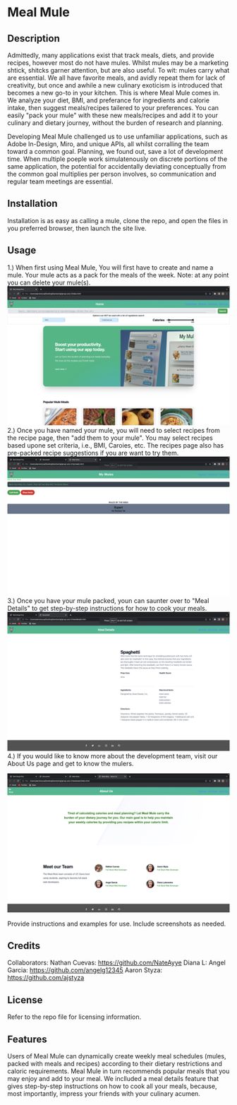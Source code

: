 # Meal Mule

## Description

Admittedly, many applications exist that track meals, diets, and provide recipes, however most do not have mules. Whilst mules may be a marketing shtick, shitcks garner attention, but are also useful. To wit: mules carry what are essential. We all have favorite meals, and avidly repeat them for lack of creativity, but once and awhile a new culinary exoticism is introduced that becomes a new go-to in your kitchen. This is where Meal Mule comes in. We analyze your diet, BMI, and preferance for ingredients and calorie intake, then suggest meals/recipes tailered to your preferences. You can easily "pack your mule" with these new meals/recipes and add it to your culinary and dietary journey, without the burden of research and planning.

Developing Meal Mule challenged us to use unfamiliar applications, such as Adobe In-Design, Miro, and unique APIs, all whilst corralling the team toward a common goal. Planning, we found out, save a lot of development time. When multiple poeple work simulatenously on discrete portions of the same application, the potential for accidentally deviating conceptually from the common goal multiplies per person involves, so communication and regular team meetings are essential.

## Installation

Installation is as easy as calling a mule, clone the repo, and open the files in you preferred browser, then launch the site live.

## Usage

1.) When first using Meal Mule, You will first have to create and name a mule. Your mule acts as a pack for the meals of the week. Note: at any point you can delete your mule(s).
![Step 1](./assets/screenshots/home.png)
2.) Once you have named your mule, you will need to select recipes from the recipe page, then "add them to your mule". You may select recipes based upone set criteria, i.e., BMI, Caroies, etc. The recipes page also has pre-packed recipe suggestions if you are want to try them.
![Step 2](./assets/screenshots/my-mules.png)
3.) Once you have your mule packed, youn can saunter over to "Meal Details" to get step-by-step instructions for how to cook your meals.
![Step 3](./assets/screenshots/mealDetails.png)
4.) If you would like to know more about the development team, visit our About Us page and get to know the mulers.

![Step 4](./assets/screenshots/about-us.png)

Provide instructions and examples for use. Include screenshots as needed.

## Credits

Collaborators:
Nathan Cuevas: https://github.com/NateAyye
Diana L:
Angel Garcia: https://github.com/angelg12345
Aaron Styza: https://github.com/ajstyza

## License

Refer to the repo file for licensing information.

## Features

Users of Meal Mule can dynamically create weekly meal schedules (mules, packed with meals and recipes) according to their dietary restrictions and caloric requirements. Meal Mule in turn recommends popular meals that you may enjoy and add to your meal. We inclluded a meal details feature that gives step-by-step instructions on how to cook all your meals, because, most importantly, impress your friends with your culinary acumen.
